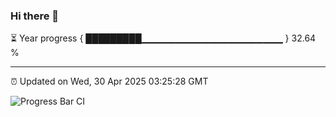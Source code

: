 ### Hi there 👋

⏳ Year progress { █████████▁▁▁▁▁▁▁▁▁▁▁▁▁▁▁▁▁▁▁▁▁ } 32.64 %

---

⏰ Updated on Wed, 30 Apr 2025 03:25:28 GMT

![Progress Bar CI](https://github.com/IshwaranRudhara/GIT-ACTION/workflows/Progress%20Bar%20CI/badge.svg)
